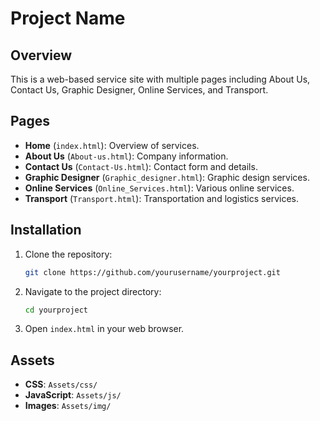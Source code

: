 # Project Name

## Overview

This is a web-based service site with multiple pages including About Us, Contact Us, Graphic Designer, Online Services, and Transport.

## Pages

- **Home** (`index.html`): Overview of services.
- **About Us** (`About-us.html`): Company information.
- **Contact Us** (`Contact-Us.html`): Contact form and details.
- **Graphic Designer** (`Graphic_designer.html`): Graphic design services.
- **Online Services** (`Online_Services.html`): Various online services.
- **Transport** (`Transport.html`): Transportation and logistics services.

## Installation

1. Clone the repository:
    ```bash
    git clone https://github.com/yourusername/yourproject.git
    ```
2. Navigate to the project directory:
    ```bash
    cd yourproject
    ```
3. Open `index.html` in your web browser.

## Assets

- **CSS**: `Assets/css/`
- **JavaScript**: `Assets/js/`
- **Images**: `Assets/img/`
